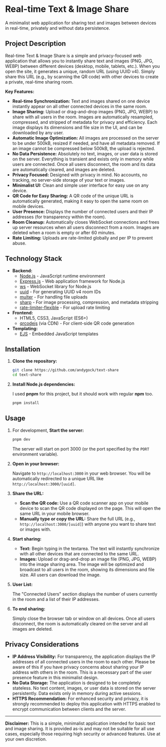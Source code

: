 # Real-time Text & Image Share

A minimalist web application for sharing text and images between devices in real-time, privately and without data persistence.

## Project Description

Real-time Text & Image Share is a simple and privacy-focused web application that allows you to instantly share text and images (PNG, JPG, WEBP) between different devices (desktop, mobile, tablets, etc.). When you open the site, it generates a unique, random URL (using UUID v4). Simply share this URL (e.g., by scanning the QR code) with other devices to create a private, real-time sharing room.

**Key Features:**

* **Real-time Synchronization:** Text and images shared on one device instantly appear on all other connected devices in the same room.
* **Image Sharing:** Upload or drag-and-drop images (PNG, JPG, WEBP) to share with all users in the room. Images are automatically resampled, compressed, and stripped of metadata for privacy and efficiency. Each image displays its dimensions and file size in the UI, and can be downloaded by any user.
* **Automatic Image Optimization:** All images are processed on the server to be under 500kB, resized if needed, and have all metadata removed. If an image cannot be compressed below 500kB, the upload is rejected.
* **No Data Persistence:** Absolutely no text, images, or user data is stored on the server. Everything is transient and exists only in memory while users are connected. Once all users disconnect, the room and its data are automatically cleared, and images are deleted.
* **Privacy Focused:** Designed with privacy in mind. No accounts, no tracking, no server-side storage of your text or images.
* **Minimalist UI:** Clean and simple user interface for easy use on any device.
* **QR Code for Easy Sharing:** A QR code of the unique URL is automatically generated, making it easy to open the same room on mobile devices.
* **User Presence:** Displays the number of connected users and their IP addresses (for transparency within the room).
* **Room Cleanup:** Automatically closes WebSocket connections and frees up server resources when all users disconnect from a room. Images are deleted when a room is empty or after 60 minutes.
* **Rate Limiting:** Uploads are rate-limited globally and per IP to prevent abuse.

## Technology Stack

* **Backend:**
  * [Node.js](https://nodejs.org/) - JavaScript runtime environment
  * [Express.js](https://expressjs.com/) - Web application framework for Node.js
  * [ws](https://github.com/websockets/ws) - WebSocket library for Node.js
  * [uuid](https://github.com/uuidjs/uuid) - For generating UUID v4 room IDs
  * [multer](https://github.com/expressjs/multer) - For handling file uploads
  * [sharp](https://github.com/lovell/sharp) - For image processing, compression, and metadata stripping
  * [rate-limiter-flexible](https://github.com/animir/node-rate-limiter-flexible) - For upload rate limiting
* **Frontend:**
  * HTML5, CSS3, JavaScript (ES6+)
  * [qrcodejs](https://github.com/davidshimjs/qrcodejs) (via CDN) - For client-side QR code generation
* **Templating:**
  * [EJS](https://ejs.co/) - Embedded JavaScript templates

## Installation

1. **Clone the repository:**

    ```bash
    git clone https://github.com/andygock/text-share
    cd text-share
    ```

2. **Install Node.js dependencies:**

    I used **pnpm** for this project, but it should work with regular **npm** too.

    ```bash
    pnpm install
    ```

## Usage

1. For development, **Start the server:**

    ```bash
    pnpm dev
    ```

    The server will start on port 3000 (or the port specified by the `PORT` environment variable).

2. **Open in your browser:**

    Navigate to `http://localhost:3000` in your web browser. You will be automatically redirected to a unique URL like `http://localhost:3000/[uuid]`.

3. **Share the URL:**

    * **Scan the QR code:** Use a QR code scanner app on your mobile device to scan the QR code displayed on the page. This will open the same URL in your mobile browser.
    * **Manually type or copy the URL:**  Share the full URL (e.g., `http://localhost:3000/[uuid]`) with anyone you want to share text or images with.

4. **Start sharing:**

    * **Text:** Begin typing in the textarea. The text will instantly synchronize with all other devices that are connected to the same URL.
    * **Images:** Upload or drag-and-drop an image file (PNG, JPG, WEBP) into the image sharing area. The image will be optimized and broadcast to all users in the room, showing its dimensions and file size. All users can download the image.

5. **User List:**

    The "Connected Users" section displays the number of users currently in the room and a list of their IP addresses.

6. **To end sharing:**

    Simply close the browser tab or window on all devices. Once all users disconnect, the room is automatically cleared on the server and all images are deleted.

## Privacy Considerations

* **IP Address Visibility:**  For transparency, the application displays the IP addresses of all connected users in the room to each other. Please be aware of this if you have privacy concerns about sharing your IP address with others in the room. This is a necessary part of the user presence feature in this minimalist design.
* **No Data Storage:**  The application is designed to be completely stateless. No text content, images, or user data is stored on the server persistently.  Data exists only in memory during active sessions.
* **HTTPS Recommendation:** For enhanced security and privacy, it is strongly recommended to deploy this application with HTTPS enabled to encrypt communication between clients and the server.

---

**Disclaimer:** This is a simple, minimalist application intended for basic text and image sharing. It is provided as-is and may not be suitable for all use cases, especially those requiring high security or advanced features. Use at your own discretion.
